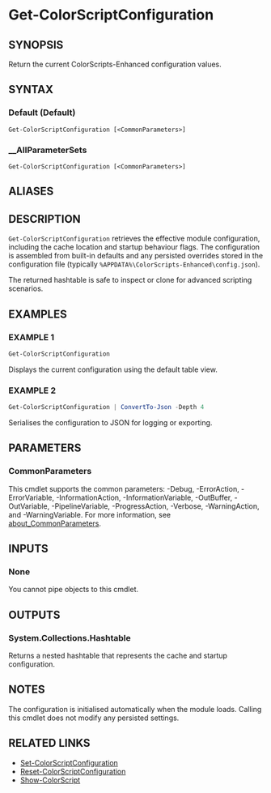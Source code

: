 ﻿---
document type: cmdlet
external help file: ColorScripts-Enhanced-help.xml
HelpUri: https://github.com/Nick2bad4u/ps-color-scripts-enhanced
Module Name: ColorScripts-Enhanced
ms.date: 10/26/2025
PlatyPS schema version: 2024-05-01
---

# Get-ColorScriptConfiguration

## SYNOPSIS

Return the current ColorScripts-Enhanced configuration values.

## SYNTAX

### Default (Default)

```
Get-ColorScriptConfiguration [<CommonParameters>]
```

### __AllParameterSets

```
Get-ColorScriptConfiguration [<CommonParameters>]
```

## ALIASES

## DESCRIPTION

`Get-ColorScriptConfiguration` retrieves the effective module configuration, including the cache location and startup behaviour flags. The configuration is assembled from built-in defaults and any persisted overrides stored in the configuration file (typically `%APPDATA%\ColorScripts-Enhanced\config.json`).

The returned hashtable is safe to inspect or clone for advanced scripting scenarios.

## EXAMPLES

### EXAMPLE 1

```powershell
Get-ColorScriptConfiguration
```

Displays the current configuration using the default table view.

### EXAMPLE 2

```powershell
Get-ColorScriptConfiguration | ConvertTo-Json -Depth 4
```

Serialises the configuration to JSON for logging or exporting.

## PARAMETERS

### CommonParameters

This cmdlet supports the common parameters: -Debug, -ErrorAction, -ErrorVariable,
-InformationAction, -InformationVariable, -OutBuffer, -OutVariable, -PipelineVariable,
-ProgressAction, -Verbose, -WarningAction, and -WarningVariable. For more information, see
[about_CommonParameters](https://go.microsoft.com/fwlink/?LinkID=113216).

## INPUTS

### None

You cannot pipe objects to this cmdlet.

## OUTPUTS

### System.Collections.Hashtable

Returns a nested hashtable that represents the cache and startup configuration.

## NOTES

The configuration is initialised automatically when the module loads. Calling this cmdlet does not modify any persisted settings.

## RELATED LINKS

- [Set-ColorScriptConfiguration](Set-ColorScriptConfiguration.md)
- [Reset-ColorScriptConfiguration](Reset-ColorScriptConfiguration.md)
- [Show-ColorScript](Show-ColorScript.md)
